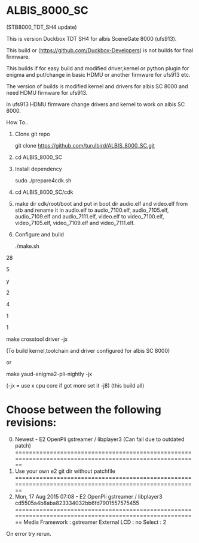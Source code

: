 # ALBIS_8000_SC
  (STB8000_TDT_SH4 update)
  
This is version Duckbox TDT SH4 for albis SceneGate 8000 (ufs913).

This build or (https://github.com/Duckbox-Developers) is not builds for final firmware.

This builds if for easy build and modified driver,kernel or python plugin for enigma and put/change in basic HDMU or another firmware for ufs913 etc.

The version of builds is modified kernel and drivers for albis SC 8000 and need HDMU firmware for ufs913.

In ufs913 HDMU firmware change drivers and kernel to work on albis SC 8000.


How To..

1. Clone git repo

    git clone https://github.com/turulbird/ALBIS_8000_SC.git
    
2. cd ALBIS_8000_SC

3. Install dependency
    
    sudo ./prepare4cdk.sh 

4. cd ALBIS_8000_SC/cdk


5. make dir cdk/root/boot and put in boot dir audio.elf and video.elf from stb and rename it in audio.elf to audio_7100.elf, audio_7105.elf, audio_7109.elf and audio_7111.elf, video.elf to video_7100.elf, video_7105.elf, video_7109.elf and video_7111.elf.

6. Configure and build

    ./make.sh

28

5

y

2

4

1

1

make crosstool driver -jx

(To build kernel,toolchain and driver configured for albis SC 8000)

or

make yaud-enigma2-pli-nightly -jx

(-jx = use x cpu core if got more set it -j8)
(this build all)


Choose between the following revisions:
========================================================================================================
 0) Newest                 - E2 OpenPli gstreamer / libplayer3    (Can fail due to outdated patch)     
========================================================================================================
 1) Use your own e2 git dir without patchfile
========================================================================================================
 2) Mon, 17 Aug 2015 07:08 - E2 OpenPli gstreamer / libplayer3 cd5505a4b8aba823334032bb6fd7901557575455
========================================================================================================
Media Framework : gstreamer
External LCD    : no
Select          : 2

On error try rerun.
